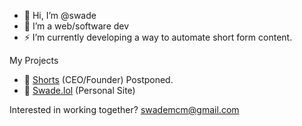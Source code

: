 - 👋 Hi, I’m @swade
- 👀 I’m a web/software dev
- ⚡ I’m currently developing a way to automate short form content.

My Projects
- 🤝 [Shorts](https://shorts.icu) (CEO/Founder) Postponed.
- 🚀 [Swade.lol](https://swade.lol) (Personal Site) 

Interested in working together? swademcm@gmail.com




<!---
swademcm/swademcm is a ✨ special ✨ repository because its `README.md` (this file) appears on your GitHub profile.
You can click the Preview link to take a look at your changes.
--->
